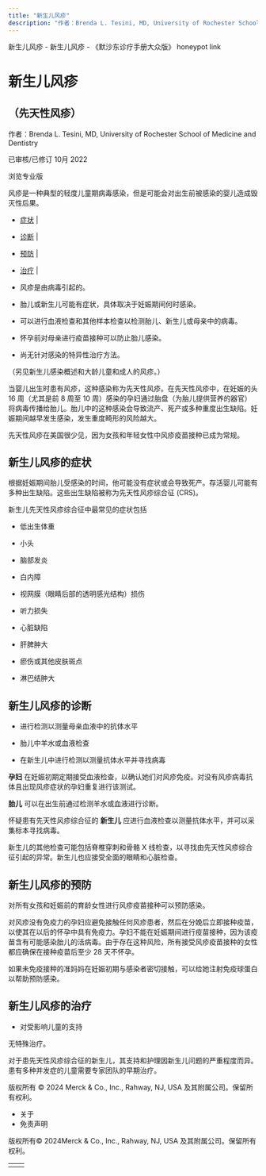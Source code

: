 ```yaml
---
title: "新生儿风疹"
description: "作者：Brenda L. Tesini, MD, University of Rochester School of Medicine and Dentistry"
---
```


﻿新生儿风疹 \- 新生儿风疹 \- 《默沙东诊疗手册大众版》 honeypot link

# 新生儿风疹

## （先天性风疹）

作者：Brenda L. Tesini, MD, University of Rochester School of Medicine and Dentistry

已审核/已修订 10月 2022

浏览专业版

风疹是一种典型的轻度儿童期病毒感染，但是可能会对出生前被感染的婴儿造成毁灭性后果。

- [症状](#症状_v40477748_zh) \|
- [诊断](#诊断_v40477788_zh) \|
- [预防](#预防_v40477808_zh) \|
- [治疗](#治疗_v40477814_zh) \|

- 风疹是由病毒引起的。

- 胎儿或新生儿可能有症状，具体取决于妊娠期间何时感染。

- 可以进行血液检查和其他样本检查以检测胎儿、新生儿或母亲中的病毒。

- 怀孕前对母亲进行疫苗接种可以防止胎儿感染。

- 尚无针对感染的特异性治疗方法。


（另见新生儿感染概述和大龄儿童和成人的风疹。）

当婴儿出生时患有风疹，这种感染称为先天性风疹。在先天性风疹中，在妊娠的头 16 周（尤其是前 8 周至 10 周）感染的孕妇通过胎盘（为胎儿提供营养的器官）将病毒传播给胎儿。胎儿中的这种感染会导致流产、死产或多种重度出生缺陷。妊娠期间越早发生感染，发生重度畸形的风险越大。

先天性风疹在美国很少见，因为女孩和年轻女性中风疹疫苗接种已成为常规。

## 新生儿风疹的症状

根据妊娠期间胎儿受感染的时间，他可能没有症状或会导致死产。存活婴儿可能有多种出生缺陷。这些出生缺陷被称为先天性风疹综合征 (CRS)。

新生儿先天性风疹综合征中最常见的症状包括

- 低出生体重

- 小头

- 脑部发炎

- 白内障

- 视网膜（眼睛后部的透明感光结构）损伤

- 听力损失

- 心脏缺陷

- 肝脾肿大

- 瘀伤或其他皮肤斑点

- 淋巴结肿大


## 新生儿风疹的诊断

- 进行检测以测量母亲血液中的抗体水平

- 胎儿中羊水或血液检查

- 在新生儿中进行检测以测量抗体水平并寻找病毒


**孕妇** 在妊娠初期定期接受血液检查，以确认她们对风疹免疫。对没有风疹病毒抗体且出现风疹症状的孕妇重复进行该测试。

**胎儿** 可以在出生前通过检测羊水或血液进行诊断。

怀疑患有先天性风疹综合征的 **新生儿** 应进行血液检查以测量抗体水平，并可以采集标本寻找病毒。

新生儿的其他检查可能包括脊椎穿刺和骨骼 X 线检查，以寻找由先天性风疹综合征引起的异常。新生儿也应接受全面的眼睛和心脏检查。

## 新生儿风疹的预防

对所有女孩和妊娠前的育龄女性进行风疹疫苗接种可以预防感染。

对风疹没有免疫力的孕妇应避免接触任何风疹患者，然后在分娩后立即接种疫苗，以使其在以后的怀孕中具有免疫力。孕妇不能在妊娠期间进行疫苗接种，因为该疫苗含有可能感染胎儿的活病毒。由于存在这种风险，所有接受风疹疫苗接种的女性都应确保在接种疫苗后至少 28 天不怀孕。

如果未免疫接种的准妈妈在妊娠初期与感染者密切接触，可以给她注射免疫球蛋白以帮助预防感染。

## 新生儿风疹的治疗

- 对受影响儿童的支持


无特殊治疗。

对于患先天性风疹综合征的新生儿，其支持和护理因新生儿问题的严重程度而异。患有多种并发症的儿童需要专家团队的早期治疗。



版权所有 © 2024
Merck & Co., Inc., Rahway, NJ, USA 及其附属公司。保留所有权利。

- 关于
- 免责声明

版权所有© 2024Merck & Co., Inc., Rahway, NJ, USA 及其附属公司。保留所有权利。

|     |     |
| --- | --- |
|  |  |